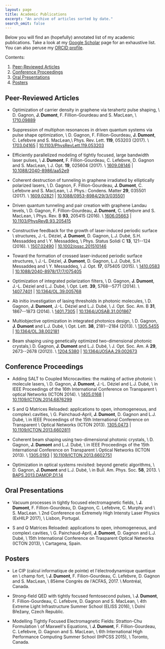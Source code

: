 ```yaml
---
layout: page
title: Academic Publications
excerpt: "An archive of articles sorted by date."
search_omit: false
---
```


Below you will find an (hopefully) annotated list of my academic publications.
Take a look at my
[<i class="ai ai-google-scholar"></i> Google Scholar](https://scholar.google.ca/citations?user=ioQfBuEAAAAJ)
page for an exhaustive list. You can also peruse my
[<i class="ai ai-orcid"></i> ORCID profile]( https://orcid.org/0000-0002-5313-2280).

Contents:
1. [Peer-Reviewed Articles](#peer-reviewed-articles)
2. [Conference Proceedings](#conference-proceedings)
3. [Oral Presentations](#oral-presentations)
4. [Posters](#posters)

## Peer-Reviewed Articles

- Optimization of carrier density in graphene via terahertz pulse shaping,   \\
  D. Gagnon, **J. Dumont**, F. Fillion-Gourdeau and S. MacLean,              \\
  <i class="ai ai-arxiv-square ai-lg"></i> [1710.09889](https://arxiv.org/abs/1710.09889)

- Suppression of multiphon resonances in driven quantum systems via pulse
   	shape optimization,                                                      \\
   D. Gagnon, F. Fillion-Gourdeau, **J. Dumont**, C. Lefebvre and S. MacLean,\\
   Phys. Rev. Lett. **119**, 053203 (2017).                                  \\
   <i class="ai ai-arxiv-square ai-lg"></i> [1703.04165](https://arxiv.org/abs/1703.04165)
   | <i class="ai ai-doi-square ai-lg"></i> [10.1103/PhysRevLett.119.053203](https://doi.org/10.1103/PhysRevLett.119.053203)

- Efficiently parallelized modeling of tightly focused, large bandwidth laser
  	pulses, 																 \\
  **J. Dumont**, F. Fillion-Gourdeau, C. Lefebvre, D. Gagnon and S. MacLean, \\
  J. Opt. **19**, 025604 (2017).                                             \\
  <i class="ai ai-arxiv-square ai-lg"></i> [1609.08146](https://arxiv.org/abs/1609.08146)
  | <i class="ai ai-doi-square ai-lg"></i> [10.1088/2040-8986/aa52e9](https://doi.org/10.1088/2040-8986/aa52e9)

- Coherent destruction of tunneling in graphene irradiated by elliptically
	polarized lasers,                                                        \\
  D. Gagnon, F. Fillion-Gourdeau, **J. Dumont**, C. Lefebvre and S. MacLean, \\
  J. Phys.: Condens. Matter **29**, 035501 (2017).                           \\
  <i class="ai ai-arxiv-square ai-lg"></i> [1609.02821](https://arxiv.org/abs/1609.02821)
  | <i class="ai ai-doi-square ai-lg"></i> [10.1088/0953-8984/29/3/035501](https://doi.org/10.1088/0953-8984/29/3/035501)

- Driven quantum tunneling and pair creation with graphene Landau levels,    \\
  D. Gagnon, F. Fillion-Gourdeau, **J. Dumont**, C. Lefebvre and S. MacLean, \\
  Phys. Rev. B **93**, 205415 (2016).                                        \\
  <i class="ai ai-arxiv-square ai-lg"></i> [1606.05663](https://arxiv.org/abs/1606.05663)
  | <i class="ai ai-doi-square ai-lg"></i> [10.1103/PhysRevB.93.205415](https://doi.org/10.1103/PhysRevB.93.205415)

- Constructive feedback for the growth of laser-induced periodic surface     \\
    structures,
  J.-L. Déziel, **J. Dumont**, D. Gagnon, L.J. Dubé, S.H. Messaddeq and      \\
  	Y. Messaddeq,                                                            \\
  Phys. Status Solidi C **13**, 121--124 (2016).                             \\
  <i class="ai ai-arxiv-square ai-lg"></i> [1507.02490](https://arxiv.org/abs/1507.02490)
  | <i class="ai ai-doi-square ai-lg"></i> [10.1002/pssc.201510146](https://doi.org/10.1002/pssc.201510146)

- Toward the formation of crossed laser-induced periodic surface structures, \\
  J.-L. Déziel, **J. Dumont**, D. Gagnon, L.J. Dubé, S.H. Messaddeq and      \\
  	Y. Messaddeq,                                                            \\
  J. Opt. **17**, 075405 (2015).                                             \\
  <i class="ai ai-arxiv-square ai-lg"></i> [1410.0583](https://arxiv.org/abs/1410.0583)
  | <i class="ai ai-doi-square ai-lg"></i> [10.1088/2040-8978/17/7/075405](https://doi.org/10.1088/2040-8978/17/7/075405)

- Optimization of integrated polarization filters,                           \\
  D. Gagnon, **J. Dumont**, J.-L. Déziel and L.J. Dubé,                      \\
  Opt. Lett. **39**, 5768--5771 (2014).                                      \\
  <i class="ai ai-arxiv-square ai-lg"></i> [1407.7401](https://arxiv.org/abs/1407.7401)
  | <i class="ai ai-doi-square ai-lg"></i> [10.1364/OL.39.005768](https://doi.org/10.1364/OL.39.005768)

- Ab initio investigation of lasing thresholds in photonic molecules,        \\
  D. Gagnon, **J. Dumont**, J.-L. Déziel and L.J. Dubé,                      \\
  J. Opt. Soc. Am. B **31**, 1867--1873 (2014).                              \\
  <i class="ai ai-arxiv-square ai-lg"></i> [1401.7305](https://arxiv.org/abs/1401.7305)
  | <i class="ai ai-doi-square ai-lg"></i> [10.1364/JOSAB.31.001867](https://doi.org/10.1364/JOSAB.31.001867)

- Multiobjective optimization in integrated photonics design,                \\
  D. Gagnon, **J. Dumont** and L.J. Dubé,                                    \\
  Opt. Lett. **38**, 2181--2184 (2013).                                      \\
  <i class="ai ai-arxiv-square ai-lg"></i> [1305.5455](https://arxiv.org/abs/1305.5455)
  | <i class="ai ai-doi-square ai-lg"></i> [10.1364/OL.38.002181](https://doi.org/10.1364/OL.38.002181)

- Beam shaping using genetically optimized two-dimensional photonic crystals,\\
  D. Gagnon, **J. Dumont** and L.J. Dubé,                                    \\
  J. Opt. Soc. Am. A **29**, 2673--2678 (2012)).                             \\
  <i class="ai ai-arxiv-square ai-lg"></i> [1204.5380](https://arxiv.org/abs/1204.5380)
  | <i class="ai ai-doi-square ai-lg"></i> [10.1364/JOSAA.29.002673](https://doi.org/10.1364/JOSAA.29.002673)

## Conference Proceedings

- Adding SALT to Coupled Microcavities: the making of active photonic        \\
    molecule lasers,                                                         \\
  D. Gagnon, **J. Dumont**, J.-L. Déziel and L.J. Dubé,                      \\
  in IEEE Proceedings of the 16th International Conference on Transparent    \\
    optical Networks (ICTON 2014).                                           \\
  <i class="ai ai-arxiv-square ai-lg"></i> [1405.0168](https://arxiv.org/abs/1405.0168)
  | <i class="ai ai-doi-square ai-lg"></i> [10.1109/ICTON.2014.6876299](https://doi.org/10.1109/10.1109/ICTON.2014.6876299)

- S and Q Matrices Reloaded: applications to open, inhomogeneous, and complex\\
    cavities,                                                                \\
  G. Painchaud-April, **J. Dumont**, D. Gagnon and L.J. Dubé,                \\
  in IEEE Proceedings of the 15th International Conference on Transparent    \\
    Optical Networks (ICTON 2013).
  <i class="ai ai-arxiv-square ai-lg"></i> [1305.0473](https://arxiv.org/abs/1305.0473)
  | <i class="ai ai-doi-square ai-lg"></i> [10.1109/ICTON.2013.6602811](https://doi.org/10.1109/ICTON.2013.6602811)

- Coherent beam shaping using two-dimensional photonic crystals,             \\
  D. Gagnon, **J. Dumont** and L.J. Dubé,                                    \\
  in IEEE Proceedings of the 15th International Conference on Transparent    \\
    Optical Networks (ICTON 2013).                                           \\
  <i class="ai ai-arxiv-square ai-lg"></i> [1305.0193](https://arxiv.org/abs/1305.0193)
  | <i class="ai ai-doi-square ai-lg"></i> [10.1109/ICTON.2013.6602751](https://doi.org/10.1109/ICTON.2013.6602751)

- Optimization in optical systems revisited: beyond genetic algorithms,      \\
  D. Gagnon, **J. Dumont** and L.J. Dubé,                                    \\
  in Bull. Am. Phys. Soc. **58**, 2013.                                      \\
  <i class="fa fa-external-link-alt"></i> [BAPS.2013.DAMOP.D1.14](http://meetings.aps.org/link/BAPS.2013.DAMOP.D1.14)


## Oral Presentations

- Vacuum processes in tightly focused electromagnetic fields,                \\
  **J. Dumont**, F. Fillion-Gourdeau, D. Gagnon, C. Lefebvre, C. Murphy and  \\
    S. MacLean.                                                              \\
  2nd Conference on Extremely High Intensty Laser Physics (ExHILP 2017),   \\
  Lisbon, Portugal.

- S and Q Matrices Reloaded: applications to open, inhomogeneous, and complex\\
    cavities,                                                                \\
  G. Painchaud-April, **J. Dumont**, D. Gagnon and L.J. Dubé,                \\
  15th International Conference on Trasparent Optical Networks (ICTON 2013), \\
  Cartagena, Spain.

## Posters

- Le CIP (calcul informatique de pointe) et l'électrodynamique quantique en  \\
    champ fort,                                                              \\
  **J. Dumont**, F. Filion-Gourdeau, C. Lefebvre, D. Gagnon and S. MacLean,  \\
  85ème Congrès de l'ACFAS, 2017.                                            \\
  Montréal, Canada.

- Strong-field QED with tightly focused femtosecond pulses,                  \\
  **J. Dumont**, F. Fillion-Gourdeau, C. Lefebvre, D. Gagnon and S. MacLean, \\
  4th Extreme Light Infrastructure Summer School (ELISS 2016),               \\
  Dolní Břežany, Czech Republic.

- Modelling Tightly Focused Electromagnetic Fields: Stratton-Chu Formulation \\
    of Maxwell's Equations,                                                  \\
  **J. Dumont**, F. Fillion-Gourdeau, C. Lefebvre, D. Gagnon and S. MacLean, \\
  6th International High Performance Computing Summer School (IHPCSS 2015),  \\
  Toronto, Canada.
